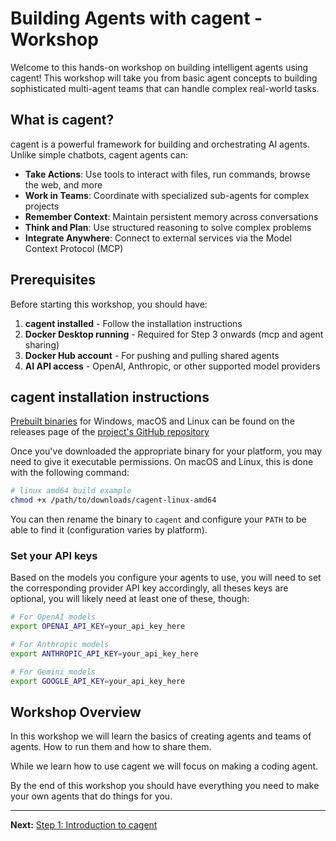# Building Agents with cagent - Workshop

Welcome to this hands-on workshop on building intelligent agents using cagent!
This workshop will take you from basic agent concepts to building sophisticated
multi-agent teams that can handle complex real-world tasks.

## What is cagent?

cagent is a powerful framework for building and orchestrating AI agents. Unlike
simple chatbots, cagent agents can:

- **Take Actions**: Use tools to interact with files, run commands, browse the
  web, and more
- **Work in Teams**: Coordinate with specialized sub-agents for complex projects
- **Remember Context**: Maintain persistent memory across conversations
- **Think and Plan**: Use structured reasoning to solve complex problems
- **Integrate Anywhere**: Connect to external services via the Model Context
  Protocol (MCP)

## Prerequisites

Before starting this workshop, you should have:

1. **cagent installed** - Follow the installation instructions
2. **Docker Desktop running** - Required for Step 3 onwards (mcp and agent sharing)
3. **Docker Hub account** - For pushing and pulling shared agents
4. **AI API access** - OpenAI, Anthropic, or other supported model providers

## cagent installation instructions

[Prebuilt binaries](https://github.com/docker/cagent/releases) for Windows,
macOS and Linux can be found on the releases page of the [project's GitHub
repository](https://github.com/docker/cagent/releases)

Once you've downloaded the appropriate binary for your platform, you may need to
give it executable permissions. On macOS and Linux, this is done with the
following command:

```sh
# linux amd64 build example
chmod +x /path/to/downloads/cagent-linux-amd64
```

You can then rename the binary to `cagent` and configure your `PATH` to be able
to find it (configuration varies by platform).

### Set your API keys

Based on the models you configure your agents to use, you will need to set the
corresponding provider API key accordingly, all theses keys are optional, you
will likely need at least one of these, though:

```bash
# For OpenAI models
export OPENAI_API_KEY=your_api_key_here

# For Anthropic models
export ANTHROPIC_API_KEY=your_api_key_here

# For Gemini models
export GOOGLE_API_KEY=your_api_key_here
```

## Workshop Overview

In this workshop we will learn the basics of creating agents and teams of
agents. How to run them and how to share them.

While we learn how to use cagent we will focus on making a coding agent.

By the end of this workshop you should have everything you need to make your own
agents that do things for you.

---

**Next:** [Step 1: Introduction to cagent](step1_first_agent.md)
